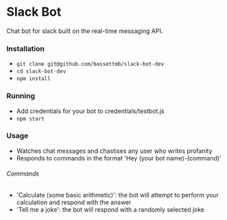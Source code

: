 # Slack Bot

Chat bot for slack built on the real-time messaging API.

### Installation

* `git clone git@github.com/bassettmb/slack-bot-dev`
* `cd slack-bot-dev`
* `npm install`

### Running

* Add credentials for your bot to credentials/testbot.js
* `npm start`

### Usage

* Watches chat messages and chastises any user who writes profanity
* Responds to commands in the format 'Hey (your bot name)-(command)'

###### Commands

* 'Calculate (some basic arithmetic)': the bot will attempt to perform your calculation and respond with the answer
* 'Tell me a joke': the bot will respond with a randomly selected joke

